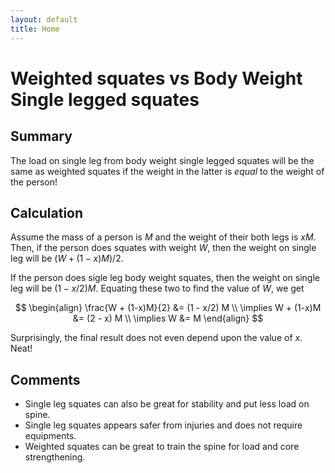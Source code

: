 ```yaml
---
layout: default
title: Home
---
```


# Weighted squates vs Body Weight Single legged squates

## Summary
The load on single leg from body weight single legged squates will be the same as weighted squates if the weight in the latter is *equal* to the weight of the person!

## Calculation

Assume the mass of a person is $M$ and the weight of their both legs is $x M$. Then, if the person does squates with weight $W$, then the weight on single leg will be $(W + (1-x) M)/2$.

If the person does sigle leg body weight squates, then the weight on single leg will be $(1- x/2) M$. Equating these two to find the value of $W$, we get

$$
\begin{align}
\frac{W + (1-x)M}{2} &= (1 - x/2) M \\
\implies W + (1-x)M &= (2 - x) M \\
\implies W &= M
\end{align}
$$

Surprisingly, the final result does not even depend upon the value of $x$. Neat! 


## Comments
  - Single leg squates can also be great for stability and put less load on spine.
  - Single leg squates appears safer from injuries and does not require equipments.
  - Weighted squates can be great to train the spine for load and core strengthening.
